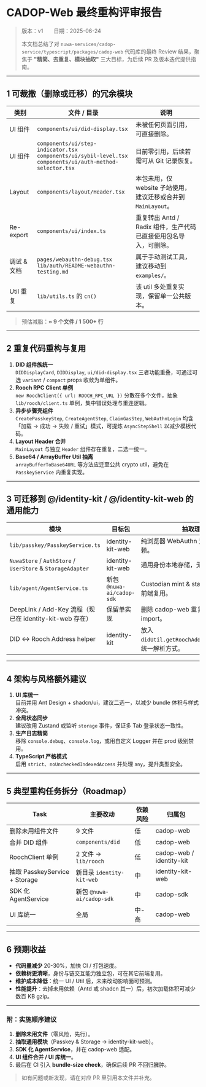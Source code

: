 # CADOP-Web 最终重构评审报告

> 版本：v1  日期：2025-06-24
>
> 本文档总结了对 `nuwa-services/cadop-service/typescript/packages/cadop-web` 代码库的最终 Review 结果，聚焦于 **"精简、去重复、模块抽取"** 三大目标，为后续 PR 及版本迭代提供指南。

---

## 1 可裁撤（删除或迁移）的冗余模块

| 类别        | 文件 / 目录                                                                                                         | 说明                                                             |
| ----------- | ------------------------------------------------------------------------------------------------------------------- | ---------------------------------------------------------------- |
| UI 组件     | `components/ui/did-display.tsx`                                                                                     | 未被任何页面引用，可直接删除。                                   |
| UI 组件     | `components/ui/step-indicator.tsx`<br/>`components/ui/sybil-level.tsx`<br/>`components/ui/auth-method-selector.tsx` | 目前零引用，后续若需可从 Git 记录恢复。                          |
| Layout      | `components/layout/Header.tsx`                                                                                      | 本包未用，仅 website 子站使用，建议迁移或合并到 `MainLayout`。   |
| Re-export   | `components/ui/index.ts`                                                                                            | 重复转出 Antd / Radix 组件，生产代码已直接使用包名导入，可删除。 |
| 调试 & 文档 | `pages/webauthn-debug.tsx`<br/>`lib/auth/README-webauthn-testing.md`                                                | 属于手动测试工具，建议移动到 `examples/`。                       |
| Util 重复   | `lib/utils.ts` 的 `cn()`                                                                                            | 该 util 多处重复实现，保留单一公共版本。                         |

> 预估减脂：**≈ 9 个文件 / 1 500+ 行**

---

## 2 重复代码重构与复用

1. **DID 组件族统一**  
   `DIDDisplayCard`, `DIDDisplay`, `ui/did-display.tsx` 三者功能重叠，可通过可选 `variant` / `compact` props 收敛为单组件。
2. **Rooch RPC Client 单例**  
   `new RoochClient({ url: ROOCH_RPC_URL })` 分散在多个文件，抽象 `lib/rooch/client.ts` 单例，集中错误处理与重连逻辑。
3. **异步步骤壳组件**  
   `CreatePasskeyStep`, `CreateAgentStep`, `ClaimGasStep`, `WebAuthnLogin` 均含「加载 → 成功 → 失败 / 重试」模式，可提炼 `AsyncStepShell` 以减少模板代码。
4. **Layout Header 合并**  
   `MainLayout` 与独立 `Header` 组件存在重复，二选一统一。
5. **Base64 / ArrayBuffer Util 抽离**  
   `arrayBufferToBase64URL` 等方法应迁至公共 crypto util，避免在 `PasskeyService` 内重复实现。

---

## 3 可迁移到 @/identity-kit / @/identity-kit-web 的通用能力

| 模块                                                       | 目标包                    | 抽取理由                                                |
| ---------------------------------------------------------- | ------------------------- | ------------------------------------------------------- |
| `lib/passkey/PasskeyService.ts`                            | identity-kit-web          | 纯浏览器 WebAuthn 流程，无 UI 依赖。                    |
| `NuwaStore` / `AuthStore` / `UserStore` & `StorageAdapter` | identity-kit-web          | 通用身份本地存储，无框架耦合。                          |
| `lib/agent/AgentService.ts`                                | 新包 `@nuwa-ai/cadop-sdk` | Custodian mint & status 轮询可供多前端复用。            |
| DeepLink / Add-Key 流程（现已在 identity-kit-web 存在）    | 保留单实现                | 删除 cadop-web 重复逻辑，直接 import。                  |
| DID ↔ Rooch Address helper                                | identity-kit              | 放入 `didUtil.getRoochAddressFromDid()`，统一解析方式。 |

---

## 4 架构与风格额外建议

1. **UI 库统一**  
   目前并用 Ant Design + shadcn/ui，建议二选一，以减少 bundle 体积与样式冲突。
2. **全局状态同步**  
   建议改用 Zustand 或监听 `storage` 事件，保证多 Tab 登录状态一致性。
3. **生产日志精简**  
   移除 `console.debug`、`console.log`，或用自定义 Logger 并在 prod 级别禁用。
4. **TypeScript 严格模式**  
   启用 `strict`、`noUncheckedIndexedAccess` 并处理 `any`，提升类型安全。

---

## 5 典型重构任务拆分（Roadmap）

| Task                          | 主要改动                  | 依赖风险 | 归属包                   |
| ----------------------------- | ------------------------- | -------- | ------------------------ |
| 删除未用组件文件              | 9 文件                    | 低       | cadop-web                |
| 合并 DID 组件                 | `components/did`          | 低       | cadop-web                |
| RoochClient 单例              | 2 文件 → `lib/rooch`      | 低       | cadop-web / identity-kit |
| 抽取 PasskeyService + Storage | 新目录 `identity-kit-web` | 中       | identity-kit-web         |
| SDK 化 AgentService           | 新包 `@nuwa-ai/cadop-sdk` | 中       | cadop-sdk                |
| UI 库统一                     | 全局                      | 中-高    | cadop-web                |

---

## 6 预期收益

- **代码量减少** 20-30%，加快 CI / 打包速度。
- **依赖树更清晰**，身份与链交互能力独立包，可在其它前端复用。
- **维护成本降低**：统一 UI / Util 后，未来改动影响面可预测。
- **性能提升**：去掉未用依赖（Antd 或 shadcn 其一）后，初次加载体积可减少数百 KB gzip。

---

### 附：实施顺序建议

1. **删除未用文件**（零风险，先行）。
2. **抽取通用模块**（Passkey & Storage → identity-kit-web）。
3. **SDK 化 AgentService**，并在 cadop-web 适配。
4. **UI 组件合并 / UI 库统一**。
5. 最后在 CI 引入 **bundle-size check**，确保后续 PR 不回归臃肿。

> 如有问题或新发现，请在对应 PR 里引用本文件并补充。
